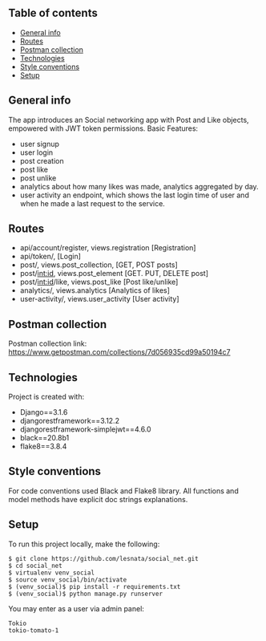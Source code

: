 ## Table of contents
* [General info](#general-info)
* [Routes](#routes)
* [Postman collection](#postman-collection)
* [Technologies](#technologies)
* [Style conventions](#style-conventions)
* [Setup](#setup)

## General info
The app introduces an Social networking app with Post and Like objects,
empowered with JWT token permissions.
Basic Features:
- user signup
- user login
- post creation
- post like
- post unlike
- analytics about how many likes was made, analytics aggregated by day.
- user activity an endpoint, which shows the last login time of user
and when he made a last request to the service.



## Routes
- api/account/register, views.registration [Registration]
- api/token/, [Login]
- post/, views.post_collection, [GET, POST posts]
- post/<int:id>, views.post_element [GET. PUT, DELETE post] 
- post/<int:id>/like, views.post_like [Post like/unlike]
- analytics/, views.analytics [Analytics of likes]
- user-activity/, views.user_activity [User activity]


## Postman collection
Postman collection link: 
https://www.getpostman.com/collections/7d056935cd99a50194c7

## Technologies
Project is created with:
* Django==3.1.6
* djangorestframework==3.12.2
* djangorestframework-simplejwt==4.6.0
* black==20.8b1
* flake8==3.8.4


## Style conventions
For code conventions used Black and Flake8 library. 
All functions and model methods have explicit doc strings explanations.


## Setup
To run this project locally, make the following:

```
$ git clone https://github.com/lesnata/social_net.git
$ cd social_net
$ virtualenv venv_social
$ source venv_social/bin/activate
$ (venv_social)$ pip install -r requirements.txt
$ (venv_social)$ python manage.py runserver
```

You may enter as a user via admin panel:
```
Tokio
tokio-tomato-1
```

